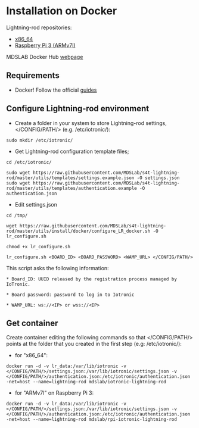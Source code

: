 # Installation on Docker

Lightning-rod repositories:
 * [x86_64](https://hub.docker.com/r/mdslab/iotronic-lightning-rod/)
 * [Raspberry Pi 3 (ARMv7l)](https://hub.docker.com/r/mdslab/rpi-iotronic-lightning-rod/)


MDSLAB Docker Hub [webpage](https://hub.docker.com/r/mdslab/)

## Requirements

* Docker! Follow the official [guides](https://docs.docker.com/install/)

## Configure Lightning-rod environment

* Create a folder in your system to store Lightning-rod settings, </CONFIG/PATH/> (e.g. /etc/iotronic/):
```
sudo mkdir /etc/iotronic/
```

* Get Lightning-rod configuration template files;
```
cd /etc/iotronic/

sudo wget https://raw.githubusercontent.com/MDSLab/s4t-lightning-rod/master/utils/templates/settings.example.json -O settings.json
sudo wget https://raw.githubusercontent.com/MDSLab/s4t-lightning-rod/master/utils/templates/authentication.example -O authentication.json
```

* Edit settings.json
```
cd /tmp/

wget https://raw.githubusercontent.com/MDSLab/s4t-lightning-rod/master/utils/install/docker/configure_LR_docker.sh -O lr_configure.sh

chmod +x lr_configure.sh

lr_configure.sh <BOARD_ID> <BOARD_PASSWORD> <WAMP_URL> </CONFIG/PATH/>
```
This script asks the following information:
```
* Board_ID: UUID released by the registration process managed by IoTronic.

* Board password: password to log in to Iotronic

* WAMP_URL: ws://<IP> or wss://<IP>
```

## Get container

Create container editing the following commands so that </CONFIG/PATH/>
points at the folder that you created in the first step (e.g: /etc/iotronic/):

* for "x86_64":
```
docker run -d -v lr_data:/var/lib/iotronic -v </CONFIG/PATH/>/settings.json:/var/lib/iotronic/settings.json -v </CONFIG/PATH/>/authentication.json:/etc/iotronic/authentication.json -net=host --name=lightning-rod mdslab/iotronic-lightning-rod
```

* for "ARMv7l" on Raspberry Pi 3:
```
docker run -d -v lr_data:/var/lib/iotronic -v </CONFIG/PATH/>/settings.json:/var/lib/iotronic/settings.json -v </CONFIG/PATH/>/authentication.json:/etc/iotronic/authentication.json -net=host --name=lightning-rod mdslab/rpi-iotronic-lightning-rod
```
